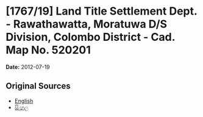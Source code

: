 # [1767/19] Land Title Settlement Dept. - Rawathawatta, Moratuwa D/S Division, Colombo District - Cad. Map No. 520201

**Date:** 2012-07-19

## Original Sources

- [English](https://documents.gov.lk/view/extra-gazettes/2012/7/1767-19_E.pdf)
- [සිංහල](https://documents.gov.lk/view/extra-gazettes/2012/7/1767-19_S.pdf)
